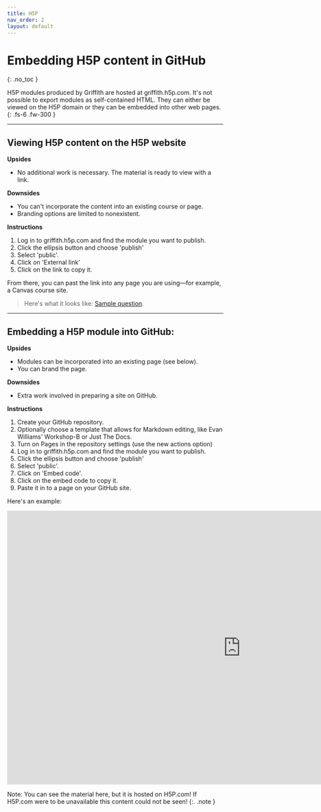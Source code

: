 ```yaml
---
title: H5P
nav_order: 2
layout: default
---
```


# Embedding H5P content in GitHub
{: .no_toc }

H5P modules produced by Griffith are hosted at griffith.h5p.com. It's not possible to export modules as self-contained HTML. They can either be viewed on the H5P domain or they can be embedded into other web pages.
{: .fs-6 .fw-300 }
<!-- You can style the preceding line using .fs for font size and .fw for font weight -->

---

## Viewing H5P content on the H5P website

**Upsides**

- No additional work is necessary. The material is ready to view with a link.

**Downsides**

- You can't incorporate the content into an existing course or page.
- Branding options are limited to nonexistent.

**Instructions**

1. Log in to griffith.h5p.com and find the module you want to publish.
2. Click the ellipsis button and choose 'publish'
3. Select 'public'.
4. Click on 'External link'
5. Click on the link to copy it.

From there, you can past the link into any page you are using—for example, a Canvas course site.

> Here's what it looks like: [Sample question](https://griffith.h5p.com/content/1291436430555436329).

---

## Embedding a H5P module into GitHub:

**Upsides**

- Modules can be incorporated into an existing page (see below).
- You can brand the page.

**Downsides**

- Extra work involved in preparing a site on GitHub.

**Instructions**

1. Create your GitHub repository. 
2. Optionally choose a template that allows for Markdown editing, like Evan Williams' Workshop-B or Just The Docs.
3. Turn on Pages in the repository settings (use the new actions option)
4. Log in to griffith.h5p.com and find the module you want to publish.
5. Click the ellipsis button and choose 'publish'
6. Select 'public'.
7. Click on 'Embed code'.
8. Click on the embed code to copy it.
9. Paste it in to a page on your GitHub site.

Here's an example: 

<iframe src="https://griffith.h5p.com/content/1291436430555436329/embed" aria-label="Majicke Johnsohne" width="1088" height="637" frameborder="0" allowfullscreen="allowfullscreen" allow="autoplay *; geolocation *; microphone *; camera *; midi *; encrypted-media *"></iframe><script src="https://griffith.h5p.com/js/h5p-resizer.js" charset="UTF-8"></script>

Note: You can see the material here, but it is hosted on H5P.com! If H5P.com were to be unavailable this content could not be seen!
{:. .note }